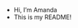 - Hi, I’m Amanda 
- This is my README!


<!---
amandahn/amandahn is a ✨ special ✨ repository because its `README.md` (this file) appears on your GitHub profile.
You can click the Preview link to take a look at your changes.
--->
